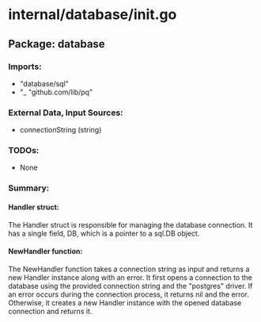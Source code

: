 # internal/database/init.go  
## Package: database  
  
### Imports:  
- "database/sql"  
- "_ "github.com/lib/pq"  
  
### External Data, Input Sources:  
- connectionString (string)  
  
### TODOs:  
- None  
  
### Summary:  
#### Handler struct:  
The Handler struct is responsible for managing the database connection. It has a single field, DB, which is a pointer to a sql.DB object.  
  
#### NewHandler function:  
The NewHandler function takes a connection string as input and returns a new Handler instance along with an error. It first opens a connection to the database using the provided connection string and the "postgres" driver. If an error occurs during the connection process, it returns nil and the error. Otherwise, it creates a new Handler instance with the opened database connection and returns it.  
  
